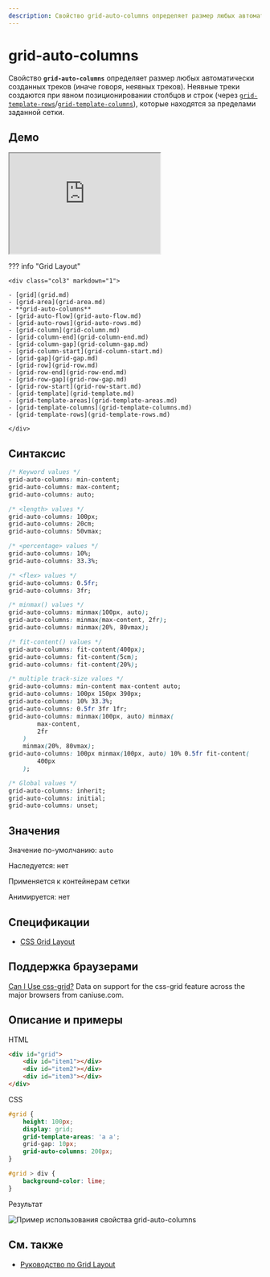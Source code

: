 ```yaml
---
description: Свойство grid-auto-columns определяет размер любых автоматически созданных треков
---
```


# grid-auto-columns

Свойство **`grid-auto-columns`** определяет размер любых автоматически созданных треков (иначе говоря, неявных треков). Неявные треки создаются при явном позиционировании столбцов и строк (через [`grid-template-rows`](grid-template-rows.md)/[`grid-template-columns`](grid-template-columns.md)), которые находятся за пределами заданной сетки.

## Демо

<iframe class="interactive is-default-height" height="200" src="https://interactive-examples.mdn.mozilla.net/pages/css/grid-auto-columns.html" title="MDN Web Docs Interactive Example" loading="lazy" data-readystate="complete"></iframe>

??? info "Grid Layout"

    <div class="col3" markdown="1">

    - [grid](grid.md)
    - [grid-area](grid-area.md)
    - **grid-auto-columns**
    - [grid-auto-flow](grid-auto-flow.md)
    - [grid-auto-rows](grid-auto-rows.md)
    - [grid-column](grid-column.md)
    - [grid-column-end](grid-column-end.md)
    - [grid-column-gap](grid-column-gap.md)
    - [grid-column-start](grid-column-start.md)
    - [grid-gap](grid-gap.md)
    - [grid-row](grid-row.md)
    - [grid-row-end](grid-row-end.md)
    - [grid-row-gap](grid-row-gap.md)
    - [grid-row-start](grid-row-start.md)
    - [grid-template](grid-template.md)
    - [grid-template-areas](grid-template-areas.md)
    - [grid-template-columns](grid-template-columns.md)
    - [grid-template-rows](grid-template-rows.md)

    </div>

## Синтаксис

```css
/* Keyword values */
grid-auto-columns: min-content;
grid-auto-columns: max-content;
grid-auto-columns: auto;

/* <length> values */
grid-auto-columns: 100px;
grid-auto-columns: 20cm;
grid-auto-columns: 50vmax;

/* <percentage> values */
grid-auto-columns: 10%;
grid-auto-columns: 33.3%;

/* <flex> values */
grid-auto-columns: 0.5fr;
grid-auto-columns: 3fr;

/* minmax() values */
grid-auto-columns: minmax(100px, auto);
grid-auto-columns: minmax(max-content, 2fr);
grid-auto-columns: minmax(20%, 80vmax);

/* fit-content() values */
grid-auto-columns: fit-content(400px);
grid-auto-columns: fit-content(5cm);
grid-auto-columns: fit-content(20%);

/* multiple track-size values */
grid-auto-columns: min-content max-content auto;
grid-auto-columns: 100px 150px 390px;
grid-auto-columns: 10% 33.3%;
grid-auto-columns: 0.5fr 3fr 1fr;
grid-auto-columns: minmax(100px, auto) minmax(
        max-content,
        2fr
    )
    minmax(20%, 80vmax);
grid-auto-columns: 100px minmax(100px, auto) 10% 0.5fr fit-content(
        400px
    );

/* Global values */
grid-auto-columns: inherit;
grid-auto-columns: initial;
grid-auto-columns: unset;
```

## Значения

Значение по-умолчанию: `auto`

Наследуется: нет

Применяется к контейнерам сетки

Анимируется: нет

## Спецификации

-   [CSS Grid Layout](https://drafts.csswg.org/css-grid/#propdef-grid-auto-columns)

## Поддержка браузерами

<p class="ciu_embed" data-feature="css-grid" data-periods="future_1,current,past_1,past_2">
  <a href="http://caniuse.com/#feat=css-grid">Can I Use css-grid?</a> Data on support for the css-grid feature across the major browsers from caniuse.com.
</p>

## Описание и примеры

HTML

```html
<div id="grid">
    <div id="item1"></div>
    <div id="item2"></div>
    <div id="item3"></div>
</div>
```

CSS

```css
#grid {
    height: 100px;
    display: grid;
    grid-template-areas: 'a a';
    grid-gap: 10px;
    grid-auto-columns: 200px;
}

#grid > div {
    background-color: lime;
}
```

Результат

![Пример использования свойства grid-auto-columns](grid-auto-columns.png)

## См. также

-   [Руководство по Grid Layout](../learn/grid/index.md)
